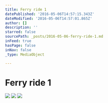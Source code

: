 ```yaml
---
title: Ferry ride 1
datePublished: '2016-05-06T14:57:15.343Z'
dateModified: '2016-05-06T14:57:01.865Z'
author: []
description: ''
starred: false
sourcePath: _posts/2016-05-06-ferry-ride-1.md
inFeed: true
hasPage: false
inNav: false
_type: MediaObject

---
```

# Ferry ride 1
![](https://the-grid-user-content.s3-us-west-2.amazonaws.com/7c856b28-80b9-4b9a-92d8-de046d2566a1.jpg)
![](https://the-grid-user-content.s3-us-west-2.amazonaws.com/19161401-13c9-4286-9b6b-9617b31de01d.jpg)
![](https://the-grid-user-content.s3-us-west-2.amazonaws.com/e90bf6e0-c25d-4f88-8b97-2fca6ada0ab0.jpg)